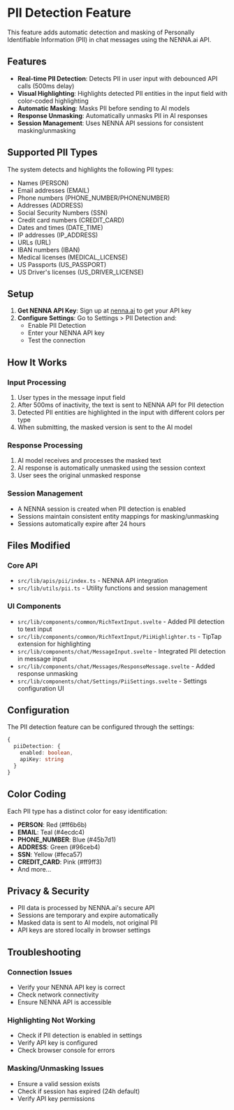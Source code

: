 # PII Detection Feature

This feature adds automatic detection and masking of Personally Identifiable Information (PII) in chat messages using the NENNA.ai API.

## Features

- **Real-time PII Detection**: Detects PII in user input with debounced API calls (500ms delay)
- **Visual Highlighting**: Highlights detected PII entities in the input field with color-coded highlighting
- **Automatic Masking**: Masks PII before sending to AI models
- **Response Unmasking**: Automatically unmasks PII in AI responses
- **Session Management**: Uses NENNA API sessions for consistent masking/unmasking

## Supported PII Types

The system detects and highlights the following PII types:
- Names (PERSON)
- Email addresses (EMAIL)
- Phone numbers (PHONE_NUMBER/PHONENUMBER)
- Addresses (ADDRESS)
- Social Security Numbers (SSN)
- Credit card numbers (CREDIT_CARD)
- Dates and times (DATE_TIME)
- IP addresses (IP_ADDRESS)
- URLs (URL)
- IBAN numbers (IBAN)
- Medical licenses (MEDICAL_LICENSE)
- US Passports (US_PASSPORT)
- US Driver's licenses (US_DRIVER_LICENSE)

## Setup

1. **Get NENNA API Key**: Sign up at [nenna.ai](https://nenna.ai) to get your API key
2. **Configure Settings**: Go to Settings > PII Detection and:
   - Enable PII Detection
   - Enter your NENNA API key
   - Test the connection

## How It Works

### Input Processing
1. User types in the message input field
2. After 500ms of inactivity, the text is sent to NENNA API for PII detection
3. Detected PII entities are highlighted in the input with different colors per type
4. When submitting, the masked version is sent to the AI model

### Response Processing
1. AI model receives and processes the masked text
2. AI response is automatically unmasked using the session context
3. User sees the original unmasked response

### Session Management
- A NENNA session is created when PII detection is enabled
- Sessions maintain consistent entity mappings for masking/unmasking
- Sessions automatically expire after 24 hours

## Files Modified

### Core API
- `src/lib/apis/pii/index.ts` - NENNA API integration
- `src/lib/utils/pii.ts` - Utility functions and session management

### UI Components
- `src/lib/components/common/RichTextInput.svelte` - Added PII detection to text input
- `src/lib/components/common/RichTextInput/PiiHighlighter.ts` - TipTap extension for highlighting
- `src/lib/components/chat/MessageInput.svelte` - Integrated PII detection in message input
- `src/lib/components/chat/Messages/ResponseMessage.svelte` - Added response unmasking
- `src/lib/components/chat/Settings/PiiSettings.svelte` - Settings configuration UI

## Configuration

The PII detection feature can be configured through the settings:

```typescript
{
  piiDetection: {
    enabled: boolean,
    apiKey: string
  }
}
```

## Color Coding

Each PII type has a distinct color for easy identification:
- **PERSON**: Red (#ff6b6b)
- **EMAIL**: Teal (#4ecdc4)
- **PHONE_NUMBER**: Blue (#45b7d1)
- **ADDRESS**: Green (#96ceb4)
- **SSN**: Yellow (#feca57)
- **CREDIT_CARD**: Pink (#ff9ff3)
- And more...

## Privacy & Security

- PII data is processed by NENNA.ai's secure API
- Sessions are temporary and expire automatically
- Masked data is sent to AI models, not original PII
- API keys are stored locally in browser settings

## Troubleshooting

### Connection Issues
- Verify your NENNA API key is correct
- Check network connectivity
- Ensure NENNA API is accessible

### Highlighting Not Working
- Check if PII detection is enabled in settings
- Verify API key is configured
- Check browser console for errors

### Masking/Unmasking Issues
- Ensure a valid session exists
- Check if session has expired (24h default)
- Verify API key permissions 